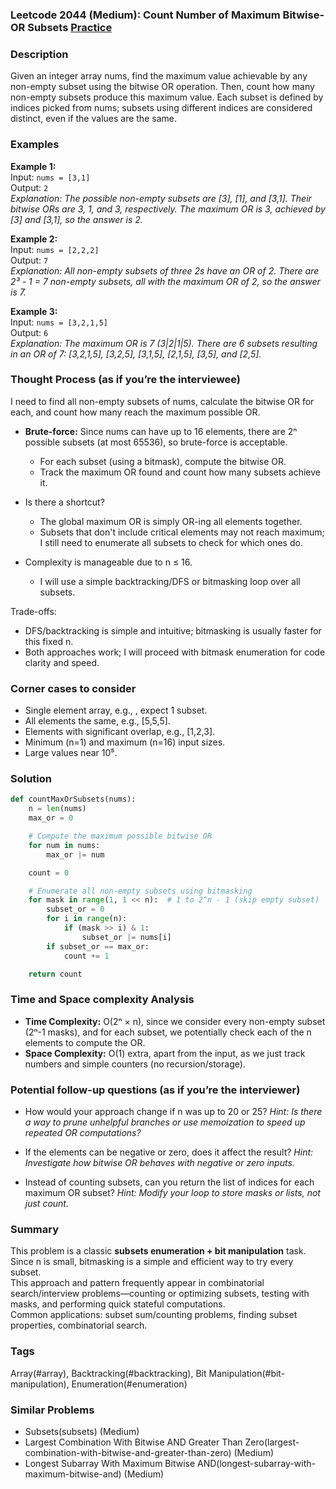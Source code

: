 ### Leetcode 2044 (Medium): Count Number of Maximum Bitwise-OR Subsets [Practice](https://leetcode.com/problems/count-number-of-maximum-bitwise-or-subsets)

### Description  
Given an integer array nums, find the maximum value achievable by any non-empty subset using the bitwise OR operation. Then, count how many non-empty subsets produce this maximum value. Each subset is defined by indices picked from nums; subsets using different indices are considered distinct, even if the values are the same.

### Examples  

**Example 1:**  
Input: `nums = [3,1]`  
Output: `2`  
*Explanation: The possible non-empty subsets are [3], [1], and [3,1]. Their bitwise ORs are 3, 1, and 3, respectively. The maximum OR is 3, achieved by [3] and [3,1], so the answer is 2.*

**Example 2:**  
Input: `nums = [2,2,2]`  
Output: `7`  
*Explanation: All non-empty subsets of three 2s have an OR of 2. There are 2³ - 1 = 7 non-empty subsets, all with the maximum OR of 2, so the answer is 7.*

**Example 3:**  
Input: `nums = [3,2,1,5]`  
Output: `6`  
*Explanation: The maximum OR is 7 (3|2|1|5). There are 6 subsets resulting in an OR of 7: [3,2,1,5], [3,2,5], [3,1,5], [2,1,5], [3,5], and [2,5].*


### Thought Process (as if you’re the interviewee)  
I need to find all non-empty subsets of nums, calculate the bitwise OR for each, and count how many reach the maximum possible OR.  
- **Brute-force:** Since nums can have up to 16 elements, there are 2ⁿ possible subsets (at most 65536), so brute-force is acceptable.  
  - For each subset (using a bitmask), compute the bitwise OR.
  - Track the maximum OR found and count how many subsets achieve it.

- Is there a shortcut?  
  - The global maximum OR is simply OR-ing all elements together.  
  - Subsets that don't include critical elements may not reach maximum; I still need to enumerate all subsets to check for which ones do.

- Complexity is manageable due to n ≤ 16.  
  - I will use a simple backtracking/DFS or bitmasking loop over all subsets.

Trade-offs:
- DFS/backtracking is simple and intuitive; bitmasking is usually faster for this fixed n.
- Both approaches work; I will proceed with bitmask enumeration for code clarity and speed.

### Corner cases to consider  
- Single element array, e.g., , expect 1 subset.
- All elements the same, e.g., [5,5,5].
- Elements with significant overlap, e.g., [1,2,3].
- Minimum (n=1) and maximum (n=16) input sizes.
- Large values near 10⁵.

### Solution

```python
def countMaxOrSubsets(nums):
    n = len(nums)
    max_or = 0

    # Compute the maximum possible bitwise OR
    for num in nums:
        max_or |= num

    count = 0

    # Enumerate all non-empty subsets using bitmasking
    for mask in range(1, 1 << n):  # 1 to 2^n - 1 (skip empty subset)
        subset_or = 0
        for i in range(n):
            if (mask >> i) & 1:
                subset_or |= nums[i]
        if subset_or == max_or:
            count += 1

    return count
```

### Time and Space complexity Analysis  

- **Time Complexity:** O(2ⁿ × n), since we consider every non-empty subset (2ⁿ-1 masks), and for each subset, we potentially check each of the n elements to compute the OR.
- **Space Complexity:** O(1) extra, apart from the input, as we just track numbers and simple counters (no recursion/storage).

### Potential follow-up questions (as if you’re the interviewer)  

- How would your approach change if n was up to 20 or 25?
  *Hint: Is there a way to prune unhelpful branches or use memoization to speed up repeated OR computations?*

- If the elements can be negative or zero, does it affect the result?
  *Hint: Investigate how bitwise OR behaves with negative or zero inputs.*

- Instead of counting subsets, can you return the list of indices for each maximum OR subset?
  *Hint: Modify your loop to store masks or lists, not just count.*

### Summary
This problem is a classic **subsets enumeration + bit manipulation** task.  
Since n is small, bitmasking is a simple and efficient way to try every subset.  
This approach and pattern frequently appear in combinatorial search/interview problems—counting or optimizing subsets, testing with masks, and performing quick stateful computations.  
Common applications: subset sum/counting problems, finding subset properties, combinatorial search.

### Tags
Array(#array), Backtracking(#backtracking), Bit Manipulation(#bit-manipulation), Enumeration(#enumeration)

### Similar Problems
- Subsets(subsets) (Medium)
- Largest Combination With Bitwise AND Greater Than Zero(largest-combination-with-bitwise-and-greater-than-zero) (Medium)
- Longest Subarray With Maximum Bitwise AND(longest-subarray-with-maximum-bitwise-and) (Medium)